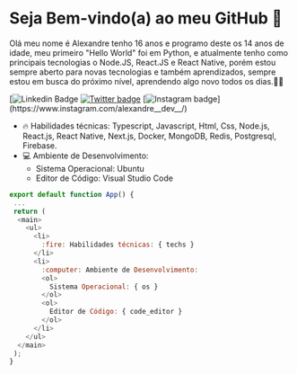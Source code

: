  
# Seja Bem-vindo(a) ao meu GitHub 🚀️
Olá meu nome é Alexandre tenho 16 anos e programo deste os 14 anos de idade, meu primeiro "Hello World" foi em Python, e atualmente tenho como principais tecnologias o Node.JS, React.JS e React Native, porém estou sempre aberto para novas tecnologias e também aprendizados,
sempre estou em busca do próximo nível, aprendendo algo novo todos os dias.🚀🚀

[![Linkedin Badge](https://img.shields.io/badge/-LinkedIn-blue?style=flat-square&logo=Linkedin&logoColor=white&link=https://www.linkedin.com/in/alexandre-costa-dos-santos)
[![Twitter badge](https://img.shields.io/badge/-Twitter-1DA1F2?style=flat-square&logo=Twitter&logoColor=white&link=https://twitter.com/alexandredevv)](https://twitter.com/alexandredevv)
[![Instagram badge](https://img.shields.io/badge/-Instagram-E1306C?style=flat-square&logo=Instagram&logoColor=white&link=https://www.instagram.com/alexandre__dev__)](https://www.instagram.com/alexandre__dev__/)

- :fire: Habilidades técnicas: Typescript, Javascript, Html, Css, Node.js, React.js, React Native, Next.js, Docker, MongoDB, Redis, Postgresql, Firebase.
- :computer: Ambiente de Desenvolvimento:
  - Sistema Operacional: Ubuntu
  - Editor de Código: Visual Studio Code
  
``` js
export default function App() {
 ...
 return (
  <main>
    <ul>
      <li>
        :fire: Habilidades técnicas: { techs }
      </li>
      <li>
        :computer: Ambiente de Desenvolvimento:
        <ol>
          Sistema Operacional: { os }
        </ol>
        <ol>
          Editor de Código: { code_editor }
        </ol>
      </li>
    </ul>
  </main>
 );
}
```

